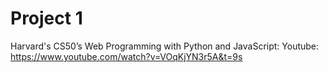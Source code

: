 # Project 1
Harvard's CS50’s Web Programming with Python and JavaScript:
Youtube: https://www.youtube.com/watch?v=VOqKjYN3r5A&t=9s
